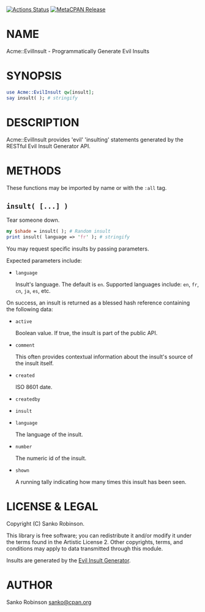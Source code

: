 [![Actions Status](https://github.com/sanko/Acme-EvilInsult/actions/workflows/ci.yml/badge.svg)](https://github.com/sanko/Acme-EvilInsult/actions) [![MetaCPAN Release](https://badge.fury.io/pl/Acme-EvilInsult.svg)](https://metacpan.org/release/Acme-EvilInsult)
# NAME

Acme::EvilInsult - Programmatically Generate Evil Insults

# SYNOPSIS

```perl
use Acme::EvilInsult qw[insult];
say insult( ); # stringify
```

# DESCRIPTION

Acme::EvilInsult provides 'evil' 'insulting' statements generated by the RESTful Evil Insult Generator API.

# METHODS

These functions may be imported by name or with the `:all` tag.

## `insult( [...] )`

Tear someone down.

```perl
my $shade = insult( ); # Random insult
print insult( language => 'fr' ); # stringify
```

You may request specific insults by passing parameters.

Expected parameters include:

- `language`

    Insult's language. The default is `en`. Supported languages include: `en`, `fr`, `cn`, `ja`, `es`, etc.

On success, an insult is returned as a blessed hash reference containing the following data:

- `active`

    Boolean value. If true, the insult is part of the public API.

- `comment`

    This often provides contextual information about the insult's source of the insult itself.

- `created`

    ISO 8601 date.

- `createdby`
- `insult`
- `language`

    The language of the insult.

- `number`

    The numeric id of the insult.

- `shown`

    A running tally indicating how many times this insult has been seen.

# LICENSE & LEGAL

Copyright (C) Sanko Robinson.

This library is free software; you can redistribute it and/or modify it under the terms found in the Artistic License
2\. Other copyrights, terms, and conditions may apply to data transmitted through this module.

Insults are generated by the [Evil Insult Generator](https://evilinsult.com/).

# AUTHOR

Sanko Robinson <sanko@cpan.org>
